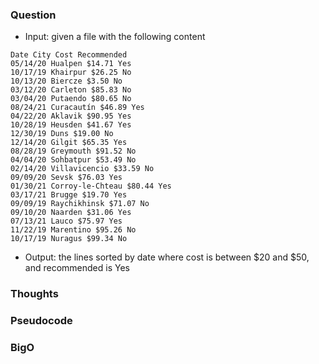 ### Question

- Input: given a file with the following content
```
Date City Cost Recommended
05/14/20 Hualpen $14.71 Yes
10/17/19 Khairpur $26.25 No
10/13/20 Biercze $3.50 No
03/12/20 Carleton $85.83 No
03/04/20 Putaendo $80.65 No
08/24/21 Curacautín $46.89 Yes
04/22/20 Aklavik $90.95 Yes
10/28/19 Heusden $41.67 Yes
12/30/19 Duns $19.00 No
12/14/20 Gilgit $65.35 Yes
08/28/19 Greymouth $91.52 No
04/04/20 Sohbatpur $53.49 No
02/14/20 Villavicencio $33.59 No
09/09/20 Sevsk $76.03 Yes
01/30/21 Corroy-le-Chteau $80.44 Yes
03/17/21 Brugge $19.70 Yes
09/09/19 Raychikhinsk $71.07 No
09/10/20 Naarden $31.06 Yes
07/13/21 Lauco $75.97 Yes
11/22/19 Marentino $95.26 No
10/17/19 Nuragus $99.34 No
```

- Output: the lines sorted by date where cost is between $20 and $50, and recommended is Yes

### Thoughts

### Pseudocode

### BigO
